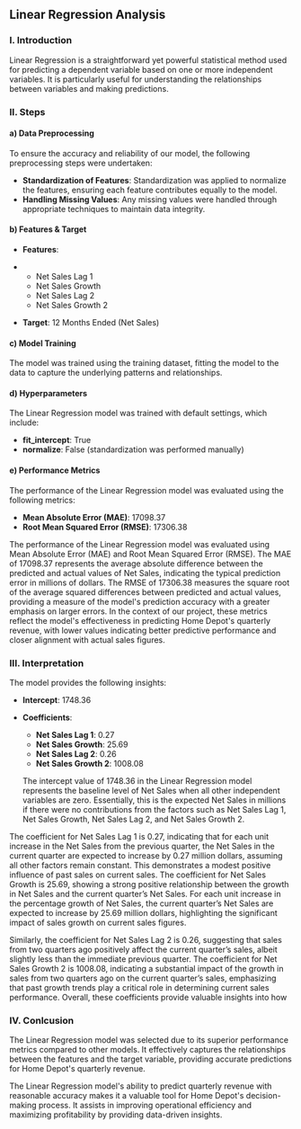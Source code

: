 ## Linear Regression Analysis

### I. Introduction

Linear Regression is a straightforward yet powerful statistical method used for predicting a dependent variable based on one or more independent variables. It is particularly useful for understanding the relationships between variables and making predictions.

### II. Steps

#### a) Data Preprocessing

To ensure the accuracy and reliability of our model, the following preprocessing steps were undertaken:

- **Standardization of Features**: Standardization was applied to normalize the features, ensuring each feature contributes equally to the model.
- **Handling Missing Values**: Any missing values were handled through appropriate techniques to maintain data integrity.

#### b) Features & Target

- **Features**:
- 
  - Net Sales Lag 1
  - Net Sales Growth
  - Net Sales Lag 2
  - Net Sales Growth 2
    
- **Target**: 12 Months Ended (Net Sales)

#### c) Model Training

The model was trained using the training dataset, fitting the model to the data to capture the underlying patterns and relationships.

#### d) Hyperparameters

The Linear Regression model was trained with default settings, which include:

- **fit_intercept**: True
- **normalize**: False (standardization was performed manually)

#### e) Performance Metrics

The performance of the Linear Regression model was evaluated using the following metrics:

- **Mean Absolute Error (MAE)**: 17098.37
- **Root Mean Squared Error (RMSE)**: 17306.38
  
The performance of the Linear Regression model was evaluated using Mean Absolute Error (MAE) and Root Mean Squared Error (RMSE). The MAE of 17098.37 represents the average absolute difference between the predicted and actual values of Net Sales, indicating the typical prediction error in millions of dollars. The RMSE of 17306.38 measures the square root of the average squared differences between predicted and actual values, providing a measure of the model's prediction accuracy with a greater emphasis on larger errors. In the context of our project, these metrics reflect the model's effectiveness in predicting Home Depot's quarterly revenue, with lower values indicating better predictive performance and closer alignment with actual sales figures.

### III. Interpretation

The model provides the following insights:

- **Intercept**: 1748.36
- **Coefficients**:
  - **Net Sales Lag 1**: 0.27
  - **Net Sales Growth**: 25.69
  - **Net Sales Lag 2**: 0.26
  - **Net Sales Growth 2**: 1008.08
 
  The intercept value of 1748.36 in the Linear Regression model represents the baseline level of Net Sales when all other independent variables are zero. Essentially, this is the expected Net Sales in millions if there were no contributions from the factors such as Net Sales Lag 1, Net Sales Growth, Net Sales Lag 2, and Net Sales Growth 2.

The coefficient for Net Sales Lag 1 is 0.27, indicating that for each unit increase in the Net Sales from the previous quarter, the Net Sales in the current quarter are expected to increase by 0.27 million dollars, assuming all other factors remain constant. This demonstrates a modest positive influence of past sales on current sales. The coefficient for Net Sales Growth is 25.69, showing a strong positive relationship between the growth in Net Sales and the current quarter’s Net Sales. For each unit increase in the percentage growth of Net Sales, the current quarter’s Net Sales are expected to increase by 25.69 million dollars, highlighting the significant impact of sales growth on current sales figures.

Similarly, the coefficient for Net Sales Lag 2 is 0.26, suggesting that sales from two quarters ago positively affect the current quarter’s sales, albeit slightly less than the immediate previous quarter. The coefficient for Net Sales Growth 2 is 1008.08, indicating a substantial impact of the growth in sales from two quarters ago on the current quarter’s sales, emphasizing that past growth trends play a critical role in determining current sales performance. Overall, these coefficients provide valuable insights into how

 ### IV. Conlcusion
 
The Linear Regression model was selected due to its superior performance metrics compared to other models. It effectively captures the relationships between the features and the target variable, providing accurate predictions for Home Depot's quarterly revenue.

The Linear Regression model's ability to predict quarterly revenue with reasonable accuracy makes it a valuable tool for Home Depot's decision-making process. It assists in improving operational efficiency and maximizing profitability by providing data-driven insights.
